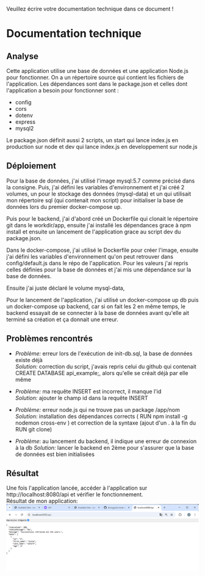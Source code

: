 Veuillez écrire votre documentation technique dans ce document !
# Documentation technique
## Analyse
Cette application utilise une base de données et une application Node.js pour fonctionner.
On a un répertoire source qui contient les fichiers de l'application.
Les dépendances sont dans le package.json et celles dont l'application a besoin pour fonctionner sont :
- config
- cors
- dotenv
- express
- mysql2

Le package.json définit aussi 2 scripts, un start qui lance index.js en production sur node et dev qui lance index.js en developpement sur node.js

## Déploiement
Pour la base de données, j'ai utilisé l'image mysql:5.7 comme précisé dans la consigne.
Puis, j'ai défini les variables d'environnement et j'ai créé 2 volumes, un pour le stockage des données (mysql-data) et un qui utilisait mon répertoire sql (qui contenait mon script) pour initialiser la base de données lors du premier docker-compose up.  

Puis pour le backend, j'ai d'abord créé un Dockerfile qui clonait le répertoire git dans le workdir/app, ensuite j'ai installé les dépendances grace à npm install et ensuite un lancement de l'application grace au script dev du package.json.  

Dans le docker-compose, j'ai utilisé le Dockerfile pour créer l'image, ensuite j'ai défini les variables d'environnement qu'on peut retrouver dans config/default.js dans le répo de l'application. Pour les valeurs j'ai repris celles définies pour la base de données et j'ai mis une dépendance sur la base de données. 

Ensuite j'ai juste déclaré le volume mysql-data,  

Pour le lancement de l'application, j'ai utilisé un docker-compose up db puis un docker-compose up backend, car si on fait les 2 en même temps, le backend essayait de se connecter à la base de données avant qu'elle ait terminé sa création et ça donnait une erreur.

## Problèmes rencontrés
- *Problème:* erreur lors de l'exécution de init-db.sql, la base de données existe déjà  
  *Solution:* correction du script, j'avais repris celui du github qui contenait CREATE DATABASE api_example;, alors qu'elle se créait déjà par elle même

- *Problème:* ma requête INSERT est incorrect, il manque l'id  
  *Solution:* ajouter le champ id dans la requête INSERT

- *Problème:* erreur node.js qui ne trouve pas un package /app/nom  
  *Solution:* installation des dépendances corrects ( RUN npm install -g nodemon cross-env ) et correction de la syntaxe (ajout d'un . à la fin du RUN git clone)

- *Problème*: au lancement du backend, il indique une erreur de connexion à la db
  *Solution:* lancer le backend en 2ème pour s'assurer que la base de données est bien initialisées

## Résultat
Une fois l'application lancée, accéder à l'application sur http://localhost:8080/api et vérifier le fonctionnement.  
Résultat de mon application:
![alt text](image/image.png)